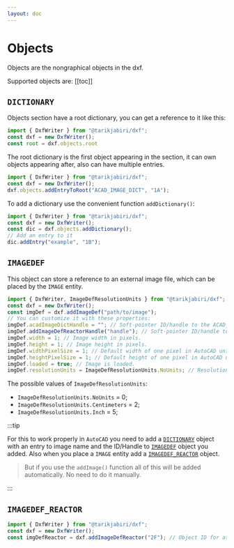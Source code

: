 ```yaml
---
layout: doc
---
```


# Objects

Objects are the nongraphical objects in the dxf.

Supported objects are:
[[toc]]


## `DICTIONARY`

Objects section have a root dictionary, you can get a reference to it like this:
```js
import { DxfWriter } from "@tarikjabiri/dxf";
const dxf = new DxfWriter();
const root = dxf.objects.root
```

The root dictionary is the first object appearing in the section, it can own objects appearing after, also can have multiple entries.


```js
import { DxfWriter } from "@tarikjabiri/dxf";
const dxf = new DxfWriter();
dxf.objects.addEntryToRoot("ACAD_IMAGE_DICT", "1A");
```

To add a dictionary use the convenient function `addDictionary()`:

```js
import { DxfWriter } from "@tarikjabiri/dxf";
const dxf = new DxfWriter();
const dic = dxf.objects.addDictionary();
// Add an entry to it
dic.addEntry("example", "1B");
```

## `IMAGEDEF`

This object can store a reference to an external image file, which can be placed by the `IMAGE` entity.

```js
import { DxfWriter, ImageDefResolutionUnits } from "@tarikjabiri/dxf";
const dxf = new DxfWriter();
const imgDef = dxf.addImageDef("path/to/image");
// You can customize it with these properties:
imgDef.acadImageDictHandle = ""; // Soft-pointer ID/handle to the ACAD_IMAGE_DICT dictionary.
imgDef.addImageDefReactorHandle("handle"); // Soft-pointer ID/handle to IMAGEDEF_REACTOR object (multiple entries; one for each instance).
imgDef.width = 1; // Image width in pixels.
imgDef.height = 1; // Image height in pixels.
imgDef.widthPixelSize = 1; // Default width of one pixel in AutoCAD units.
imgDef.heightPixelSize = 1; // Default height of one pixel in AutoCAD units.
imgDef.loaded = true; // Image is loaded.
imgDef.resolutionUnits = ImageDefResolutionUnits.NoUnits; // Resolution units.
```

The possible values of `ImageDefResolutionUnits`:

- `ImageDefResolutionUnits.NoUnits` = 0;
- `ImageDefResolutionUnits.Centimeters` = 2;
- `ImageDefResolutionUnits.Inch` = 5;

:::tip

For this to work properly in `AutoCAD` you need to add a [`DICTIONARY`](#dictionary-object) object with an entry to image name and the ID/Handle to [`IMAGEDEF`](#imagedef-object) object you added. Also when you place a `IMAGE` entity add a [`IMAGEDEF_REACTOR`](#imagedef_reactor-object) object.

> But if you use the `addImage()` function all of this will be added automatically. No need to do it manually.

:::

## `IMAGEDEF_REACTOR`

```js
import { DxfWriter } from "@tarikjabiri/dxf";
const dxf = new DxfWriter();
const imgDefReactor = dxf.addImageDefReactor("2F"); // Object ID for associated image entity.
```
